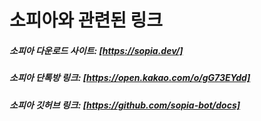 # 소피아와 관련된 링크

##### 소피아 다운로드 사이트: [https://sopia.dev/]

##### 소피아 단톡방 링크: [https://open.kakao.com/o/gG73EYdd]

##### 소피아 깃허브 링크: [https://github.com/sopia-bot/docs]

